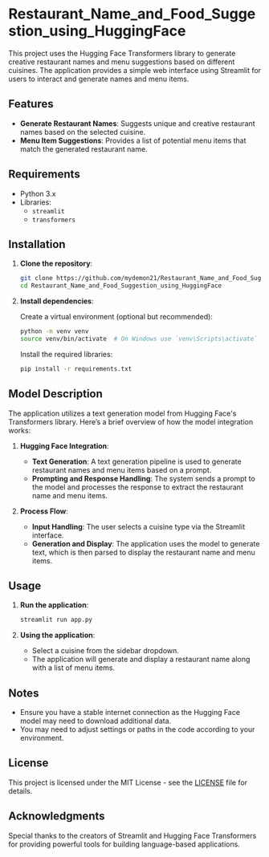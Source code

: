 # Restaurant_Name_and_Food_Suggestion_using_HuggingFace

This project uses the Hugging Face Transformers library to generate creative restaurant names and menu suggestions based on different cuisines. The application provides a simple web interface using Streamlit for users to interact and generate names and menu items.

## Features

- **Generate Restaurant Names**: Suggests unique and creative restaurant names based on the selected cuisine.
- **Menu Item Suggestions**: Provides a list of potential menu items that match the generated restaurant name.

## Requirements

- Python 3.x
- Libraries:
  - `streamlit`
  - `transformers`

## Installation

1. **Clone the repository**:

    ```bash
    git clone https://github.com/mydemon21/Restaurant_Name_and_Food_Suggestion_using_HuggingFace.git
    cd Restaurant_Name_and_Food_Suggestion_using_HuggingFace
    ```

2. **Install dependencies**:

    Create a virtual environment (optional but recommended):

    ```bash
    python -m venv venv
    source venv/bin/activate  # On Windows use `venv\Scripts\activate`
    ```

    Install the required libraries:

    ```bash
    pip install -r requirements.txt
    ```

## Model Description

The application utilizes a text generation model from Hugging Face's Transformers library. Here’s a brief overview of how the model integration works:

1. **Hugging Face Integration**:
    - **Text Generation**: A text generation pipeline is used to generate restaurant names and menu items based on a prompt.
    - **Prompting and Response Handling**: The system sends a prompt to the model and processes the response to extract the restaurant name and menu items.

2. **Process Flow**:
    - **Input Handling**: The user selects a cuisine type via the Streamlit interface.
    - **Generation and Display**: The application uses the model to generate text, which is then parsed to display the restaurant name and menu items.

## Usage

1. **Run the application**:

    ```bash
    streamlit run app.py
    ```

2. **Using the application**:
   - Select a cuisine from the sidebar dropdown.
   - The application will generate and display a restaurant name along with a list of menu items.

## Notes

- Ensure you have a stable internet connection as the Hugging Face model may need to download additional data.
- You may need to adjust settings or paths in the code according to your environment.

## License

This project is licensed under the MIT License - see the [LICENSE](LICENSE) file for details.

## Acknowledgments

Special thanks to the creators of Streamlit and Hugging Face Transformers for providing powerful tools for building language-based applications.
